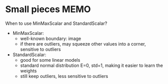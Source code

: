 # Small pieces MEMO

When to use MinMaxScalar and StandardScalar?

* MinMaxScalar:
  * well-known boundary: image
  * if there are outliers, may squeeze other values into a corner, sensitive to outliers
* StandardScalar:
  * good for some linear models
  *  standard normal distribution E=0, std=1, making it easier to learn the weights
  * still keep outliers, less sensitive to outliers

